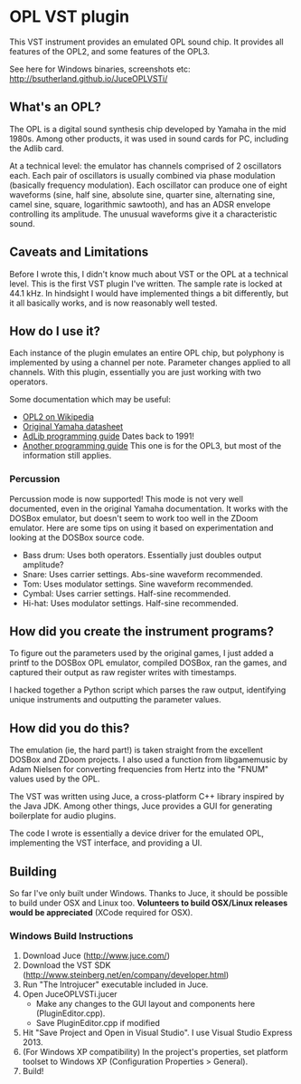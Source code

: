 # OPL VST plugin #

This VST instrument provides an emulated OPL sound chip. It provides all features of the OPL2, and some features of the OPL3.

See here for Windows binaries, screenshots etc: http://bsutherland.github.io/JuceOPLVSTi/

## What's an OPL? ##

The OPL is a digital sound synthesis chip developed by Yamaha in the mid 1980s. Among other products, it was used in sound cards for PC, including the Adlib card.

At a technical level: the emulator has channels comprised of 2 oscillators each. Each pair of oscillators is usually combined via phase modulation (basically frequency modulation). Each oscillator can produce one of eight waveforms (sine, half sine, absolute sine, quarter sine, alternating sine, camel sine, square, logarithmic sawtooth), and has an ADSR envelope controlling its amplitude. The unusual waveforms give it a characteristic sound.

## Caveats and Limitations ##

Before I wrote this, I didn't know much about VST or the OPL at a technical level. This is the first VST plugin I've written. The sample rate is locked at 44.1 kHz. In hindsight I would have implemented things a bit differently, but it all basically works, and is now reasonably well tested.

## How do I use it? ##

Each instance of the plugin emulates an entire OPL chip, but polyphony is implemented by using a channel per note. Parameter changes applied to all channels. With this plugin, essentially you are just working with two operators.

Some documentation which may be useful:

- [OPL2 on Wikipedia](http://en.wikipedia.org/wiki/Yamaha_YM3812)
- [Original Yamaha datasheet](http://www.alldatasheet.com/datasheet-pdf/pdf/84281/YAMAHA/YM3812.html)
- [AdLib programming guide](http://www.shipbrook.net/jeff/sb.html) Dates back to 1991!
- [Another programming guide](http://www.ugcs.caltech.edu/~john/computer/opledit/tech/opl3.txt) This one is for the OPL3, but most of the information still applies.

### Percussion

Percussion mode is now supported! This mode is not very well documented, even in the original Yamaha documentation. It works with the DOSBox emulator, but doesn't seem to work too well in the ZDoom emulator. Here are some tips on using it based on experimentation and looking at the DOSBox source code.

- Bass drum: Uses both operators. Essentially just doubles output amplitude?
- Snare: Uses carrier settings. Abs-sine waveform recommended.
- Tom: Uses modulator settings. Sine waveform recommended.
- Cymbal: Uses carrier settings. Half-sine recommended.
- Hi-hat: Uses modulator settings. Half-sine recommended.

## How did you create the instrument programs? ##

To figure out the parameters used by the original games, I just added a printf to the DOSBox OPL emulator, compiled DOSBox, ran the games, and captured their output as raw register writes with timestamps.

I hacked together a Python script which parses the raw output, identifying unique instruments and outputting the parameter values.

## How did you do this? ##

The emulation (ie, the hard part!) is taken straight from the excellent DOSBox and ZDoom projects. I also used a function from libgamemusic by Adam Nielsen for converting frequencies from Hertz into the "FNUM" values used by the OPL.

The VST was written using Juce, a cross-platform C++ library inspired by the Java JDK. Among other things, Juce provides a GUI for generating boilerplate for audio plugins.

The code I wrote is essentially a device driver for the emulated OPL, implementing the VST interface, and providing a UI.

## Building ##

So far I've only built under Windows. Thanks to Juce, it should be possible to build under OSX and Linux too. **Volunteers to build OSX/Linux releases would be appreciated** (XCode required for OSX).

### Windows Build Instructions ###

1. Download Juce (http://www.juce.com/)
2. Download the VST SDK (http://www.steinberg.net/en/company/developer.html)
3. Run "The Introjucer" executable included in Juce.
4. Open JuceOPLVSTi.jucer
   - Make any changes to the GUI layout and components here (PluginEditor.cpp).
   - Save PluginEditor.cpp if modified
5. Hit "Save Project and Open in Visual Studio". I use Visual Studio Express 2013.
6. (For Windows XP compatibility) In the project's properties, set platform toolset to Windows XP (Configuration Properties > General).
7. Build!
